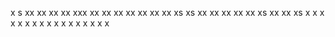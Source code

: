 x
s
xx
xx
xx
xx
xxx
xx
xx
xx
xx
xx
xx
xx
xs
xs
xx
xx
xx
xx
xx
xs
xx
xx
xs
x
x
x
x
x
x
x
x
x
x
x
x
x
x
x
x
x
